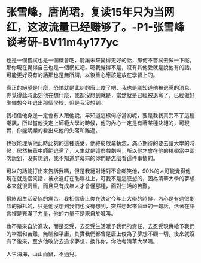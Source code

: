 # 张雪峰，唐尚珺，复读15年只为当网红，这波流量已经赚够了。-P1-张雪峰谈考研-BV11m4y177yc

也是一個嘗試也是一個機會吧，能讓未來變得更好的話，那何不嘗試去做一下呢，那你現在覺得自己也是一個網紅吧，嗯我覺得不是，沒有其他愛就是說他有的話，可能更好沒有的話那也是無所謂，以後重心應該是放在學習上的。

真正的絕望是什麼，恐怕就是此刻的唐上俊了吧，我也是剛知道他被退黨的消息，你覺得此時此刻他在想什麼，我都沒想到就是，當然就是已經被退黨了，已經做好準備想今年退出那個學校，但是我沒想到。

我相信他身邊一定會有人跟他說，早知道這樣何必當初呢，要是我我真受不了這種嘲諷，所以當他決定上師範大學的時候，他的內心一定是有著某種決絕的，可現實，你能明顯的看出來他的失落和難過。

也很能理解他此時此刻的這種感受，他終於放棄執念，滿心期待的要去讀大學的時候，居然被華中師範退黨了，人生就是這麼戲劇啊，所以他才會在他的視頻當中兩次說到，沒有想到，我不知道屏幕前的你們是怎麼看這件事情的。

可以的話能打出來告訴我嗎，但是我絕對絕對不會嘲笑他，90%的人可能覺得他現在就是個笑話，被永遠釘在恥辱柱上，可我不是這麼想的，因為清華大學的夢想本來就很沉重，而且只有成年人才會懂那種，面對生活的苦難。

最終都生活妥協的痛苦，我相信唐上俊在決定今年上大學的時候，內心是有過很劇烈的掙扎的，只是他沒想到我們也沒有想到，突然想起來俞華的一句話，活著在語言裡是充滿了力量，他的力量不是來自於喊叫。

也不是來自於進攻，而是忍受，去忍受生活賦予我們的責任，去忍受現實給予我們的幸福和苦難，無聊和平庸，其實我們都曾是唐上俊為了夢想不顧一切，後來就沒有了後來，至少他敢於去追求夢想，換作你，你敢考清華大學嗎。

人生海海，山山而竄，不過兒。